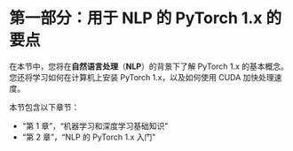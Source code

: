 # 第一部分：用于 NLP 的 PyTorch 1.x 的要点

在本节中，您将在**自然语言处理**（**NLP**）的背景下了解 PyTorch 1.x 的基本概念。 您还将学习如何在计算机上安装 PyTorch 1.x，以及如何使用 CUDA 加快处理速度。

本节包含以下章节：

*   “第 1 章”，“机器学习和深度学习基础知识”
*   “第 2 章”，“NLP 的 PyTorch 1.x 入门”
